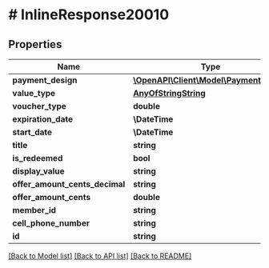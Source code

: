 # # InlineResponse20010

## Properties

Name | Type | Description | Notes
------------ | ------------- | ------------- | -------------
**payment_design** | [**\OpenAPI\Client\Model\PaymentDesign**](PaymentDesign.md) |  |
**value_type** | [**AnyOfStringString**](AnyOfStringString.md) |  |
**voucher_type** | **double** |  |
**expiration_date** | **\DateTime** |  |
**start_date** | **\DateTime** |  |
**title** | **string** |  |
**is_redeemed** | **bool** |  |
**display_value** | **string** |  |
**offer_amount_cents_decimal** | **string** |  |
**offer_amount_cents** | **double** |  |
**member_id** | **string** |  |
**cell_phone_number** | **string** |  |
**id** | **string** |  |

[[Back to Model list]](../../README.md#models) [[Back to API list]](../../README.md#endpoints) [[Back to README]](../../README.md)
